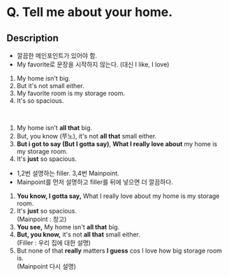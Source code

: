 # Q. Tell me about your home. 

## Description  
- 깔끔한 메인포인트가 있어야 함.  
- My favorite로 문장을 시작하지 않는다. (대신 I like, I love)  

1. My home isn't big.  
2. But it's not small either.  
3. My favorite room is my storage room. 
4. It's so spacious.  

<br/>

1. My home isn't **all that** big.  
2. But, you know  (쭈노), it's not **all that** small either.  
3. **But i got to say (But I gotta say)**, **What I really love about** my home is my storage room.  
4. It's **just** so spacious.  

- 1,2번 설명하는 filler. 3,4번 Mainpoint.  
- Mainpoint를 먼저 설명하고 filler를 뒤에 넣으면 더 깔끔하다.

1. **You know, I gotta say,** What I really love about my home is my storage room.  
2. It's **just** so spacious.  
(Mainpoint : 창고)  
3. **You see,** My home isn't **all that** big.  
4. **But, you know,** it's not **all that** small either.  
(Filler : 우리 집에 대한 설명)  
5. But none of that **really** matters **I guess** cos I love how big storage room is.  
(Mainpoint 다시 설명)

